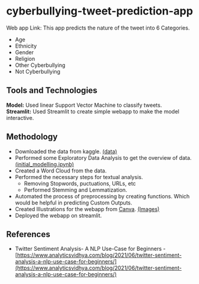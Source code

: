 # cyberbullying-tweet-prediction-app
Web app Link: 
This app predicts the nature of the tweet into 6 Categories.

* Age
* Ethnicity
* Gender
* Religion
* Other Cyberbullying
* Not Cyberbullying

## Tools and Technologies  
**Model:** Used linear Support Vector Machine to classify tweets.  
**Streamlit:** Used Streamlit to create simple webapp to make the model interactive.  

## Methodology
* Downloaded the data from kaggle. [(data)](https://www.kaggle.com/datasets/andrewmvd/cyberbullying-classification)
* Performed some Exploratory Data Analysis to get the overview of data. [(initial_modelling.ipynb)](https://github.com/apurvayadav/cyberbullying-tweet-recognition-app/blob/main/initial_modelling.ipynb)
*  Created a Word Cloud from the data.
*  Performed the necessary steps for textual analysis.
    * Removing Stopwords, puctuations, URLs, etc
    * Performed Stemming and Lemmatization.
* Automated the process of preprocessing by creating functions. Which would be helpful in predicting Custom Outputs.
* Created Illustrations for the webapp from [Canva](https://www.canva.com/). [(Images)](https://github.com/apurvayadav/cyberbullying-tweet-recognition-app/tree/main/images)
* Deployed the webapp on streamlit.

## References
* Twitter Sentiment Analysis- A NLP Use-Case for Beginners - [https://www.analyticsvidhya.com/blog/2021/06/twitter-sentiment-analysis-a-nlp-use-case-for-beginners/](https://www.analyticsvidhya.com/blog/2021/06/twitter-sentiment-analysis-a-nlp-use-case-for-beginners/)
